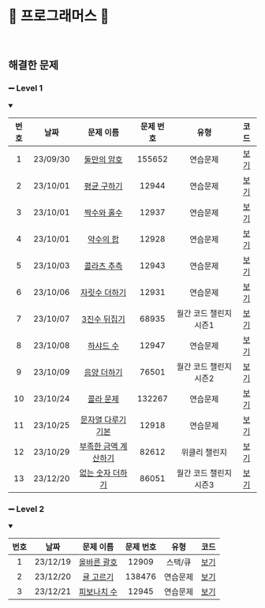 🤍 프로그래머스 🤍
==============================
<br>

## 해결한 문제

### ➖ Level 1   
<details open>
<summary></summary>

| 번호  |    날짜    |                                     문제 이름                                      | 문제 번호  |      유형       |               코드               |
|:---:|:--------:|:------------------------------------------------------------------------------:|:------:|:-------------:|:------------------------------:|
|  1  | 23/09/30 |   [둘만의 암호](https://school.programmers.co.kr/learn/courses/30/lessons/155652)   | 155652 |     연습문제      |    [보기](./Lv.1/둘만의%20암호.c)     |
|  2  | 23/10/01 |   [평균 구하기](https://school.programmers.co.kr/learn/courses/30/lessons/12944)    | 12944  |     연습문제      |    [보기](./Lv.1/평균%20구하기.c)     |
|  3  | 23/10/01 |   [짝수와 홀수](https://school.programmers.co.kr/learn/courses/30/lessons/12937)    | 12937  |     연습문제      |     [보기](./Lv.1/짝수와%20홀수c)     |
|  4  | 23/10/01 |    [약수의 합](https://school.programmers.co.kr/learn/courses/30/lessons/12928)    | 12928  |     연습문제      |     [보기](./Lv.1/약수의%20합.c)     |
|  5  | 23/10/03 |   [콜라츠 추측](https://school.programmers.co.kr/learn/courses/30/lessons/12943)    | 12943  |     연습문제      |    [보기](./Lv.1/콜라츠%20추측.c)     |
|  6  | 23/10/06 |   [자릿수 더하기](https://school.programmers.co.kr/learn/courses/30/lessons/12931)   | 12931  |     연습문제      |    [보기](./Lv.1/자릿수%20더하기.c)    |
|  7  | 23/10/07 |   [3진수 뒤집기](https://school.programmers.co.kr/learn/courses/30/lessons/68935)   | 68935  | 월간 코드 챌린지 시즌1 |    [보기](./Lv.1/3진법%20뒤집기.c)    |
|  8  | 23/10/08 |    [하샤드 수](https://school.programmers.co.kr/learn/courses/30/lessons/12947)    | 12947  |     연습문제      |     [보기](./Lv.1/하샤드%20수.c)     |
|  9  | 23/10/09 |   [음양 더하기](https://school.programmers.co.kr/learn/courses/30/lessons/76501)    | 76501  | 월간 코드 챌린지 시즌2 |    [보기](./Lv.1/음양%20더하기.c)     |
| 10  | 23/10/24 |   [콜라 문제](https://school.programmers.co.kr/learn/courses/30/lessons/132267)    | 132267 |     연습문제      |     [보기](./Lv.1/콜라%20문제.c)     |
| 11  | 23/10/25 | [문자열 다루기 기본](https://school.programmers.co.kr/learn/courses/30/lessons/12918)  | 12918  |     연습문제      | [보기](./Lv.1/문자열%20다루기%20기본.c)  |
| 12  | 23/10/29 | [부족한 금액 계산하기](https://school.programmers.co.kr/learn/courses/30/lessons/82612) | 82612  |    위클리 챌린지    | [보기](./Lv.1/부족한%20금액%20계산하기.c) |
| 13  | 23/12/20 |  [없는 숫자 더하기](https://school.programmers.co.kr/learn/courses/30/lessons/86051)  | 86051  | 월간 코드 챌린지 시즌3 |  [보기](./Lv.1/없는%20숫자%20더하기.c)  |

</details>

### ➖ Level 2
<details open>
<summary></summary>

| 번호  |    날짜    |                                   문제 이름                                   | 문제 번호  |  유형  |           코드            |
|:---:|:--------:|:-------------------------------------------------------------------------:|:------:|:----:|:-----------------------:|
|  1  | 23/12/19 | [올바른 괄호](https://school.programmers.co.kr/learn/courses/30/lessons/12909) | 12909  | 스택/큐 | [보기](./Lv.2/올바른%20괄호.c) |
|  2  | 23/12/20 | [귤 고르기](https://school.programmers.co.kr/learn/courses/30/lessons/138476) | 138476 | 연습문제 | [보기](./Lv.2/귤%20고르기.c)  |
|  3  | 23/12/21 | [피보나치 수](https://school.programmers.co.kr/learn/courses/30/lessons/12945) | 12945  | 연습문제 | [보기](./Lv.2/피보나치%20수.c) |

</details>